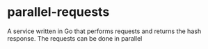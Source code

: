 # parallel-requests
A service written in Go that performs requests and returns the hash response. The requests can be done in parallel
